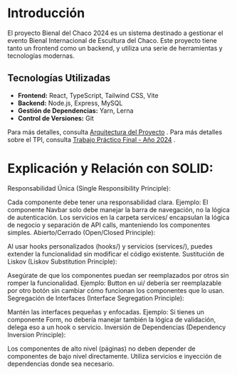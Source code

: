 # Introducción

El proyecto Bienal del Chaco 2024 es un sistema destinado a gestionar el evento Bienal Internacional de Escultura del Chaco. Este proyecto tiene tanto un frontend como un backend, y utiliza una serie de herramientas y tecnologías modernas.
## Tecnologías Utilizadas

- **Frontend:** React, TypeScript, Tailwind CSS, Vite
- **Backend:** Node.js, Express, MySQL
- **Gestión de Dependencias:** Yarn, Lerna
- **Control de Versiones:** Git

Para más detalles, consulta [Arquitectura del Proyecto](docs/architecture.md) .
Para más detalles sobre el TPI, consulta [Trabajo Práctico Final - Año 2024](docs/tpi.md) .

# Explicación y Relación con SOLID:
Responsabilidad Única (Single Responsibility Principle):

Cada componente debe tener una responsabilidad clara. Ejemplo: El componente Navbar solo debe manejar la barra de navegación, no la lógica de autenticación.
Los servicios en la carpeta services/ encapsulan la lógica de negocio y separación de API calls, manteniendo los componentes simples.
Abierto/Cerrado (Open/Closed Principle):

Al usar hooks personalizados (hooks/) y servicios (services/), puedes extender la funcionalidad sin modificar el código existente.
Sustitución de Liskov (Liskov Substitution Principle):

Asegúrate de que los componentes puedan ser reemplazados por otros sin romper la funcionalidad. Ejemplo: Button en ui/ debería ser reemplazable por otro botón sin cambiar cómo funcionan los componentes que lo usan.
Segregación de Interfaces (Interface Segregation Principle):

Mantén las interfaces pequeñas y enfocadas. Ejemplo: Si tienes un componente Form, no debería manejar también la lógica de validación, delega eso a un hook o servicio.
Inversión de Dependencias (Dependency Inversion Principle):

Los componentes de alto nivel (páginas) no deben depender de componentes de bajo nivel directamente. Utiliza servicios e inyección de dependencias donde sea necesario.
